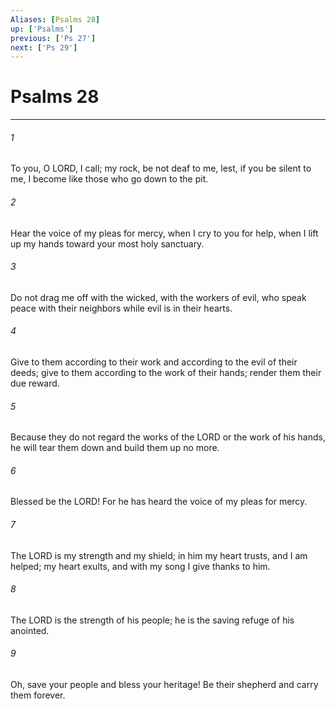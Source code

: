 ```yaml
---
Aliases: [Psalms 28]
up: ['Psalms']
previous: ['Ps 27']
next: ['Ps 29']
---
```

# Psalms 28
***



###### 1 
To you, O LORD, I call; my rock, be not deaf to me, lest, if you be silent to me, I become like those who go down to the pit. 

###### 2 
Hear the voice of my pleas for mercy, when I cry to you for help, when I lift up my hands toward your most holy sanctuary. 

###### 3 
Do not drag me off with the wicked, with the workers of evil, who speak peace with their neighbors while evil is in their hearts. 

###### 4 
Give to them according to their work and according to the evil of their deeds; give to them according to the work of their hands; render them their due reward. 

###### 5 
Because they do not regard the works of the LORD or the work of his hands, he will tear them down and build them up no more. 

###### 6 
Blessed be the LORD! For he has heard the voice of my pleas for mercy. 

###### 7 
The LORD is my strength and my shield; in him my heart trusts, and I am helped; my heart exults, and with my song I give thanks to him. 

###### 8 
The LORD is the strength of his people; he is the saving refuge of his anointed. 

###### 9 
Oh, save your people and bless your heritage! Be their shepherd and carry them forever.
